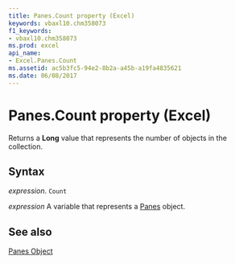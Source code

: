 ```yaml
---
title: Panes.Count property (Excel)
keywords: vbaxl10.chm358073
f1_keywords:
- vbaxl10.chm358073
ms.prod: excel
api_name:
- Excel.Panes.Count
ms.assetid: ac5b3fc5-94e2-8b2a-a45b-a19fa4835621
ms.date: 06/08/2017
---
```



# Panes.Count property (Excel)

Returns a  **Long** value that represents the number of objects in the collection.


## Syntax

_expression_. `Count`

_expression_ A variable that represents a [Panes](Excel.Panes.md) object.


## See also


[Panes Object](Excel.Panes.md)

